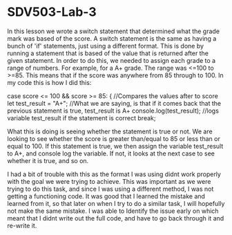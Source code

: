 # SDV503-Lab-3
In this lesson we wrote a switch statement that determined what the grade mark was based of the score. A switch statement is the same as having a bunch of 'if' statements, just using a different format. This is done by running a statement that is based of the value that is returned after the given statement. In order to do this, we needed to assign each grade to a range of numbers. For example, for a A+ grade. The range was <=100 to >=85. This means that if the score was anywhere from 85 through to 100. In my code this is how I did this:

case score <= 100 && score >= 85: { //Compares the values after to score
let test_result = "A+"; //What we are saying, is that if it comes back that the previous statement is true, test_result is A+
console.log(test_result); //logs variable test_result if the statement is correct
break; 
     
What this is doing is seeing whether the statement is true or not. We are looking to see whether the score is greater than/equal to 85 or less than or equal to 100. If this statement is true, we then assign the variable test_result to A+, and console log the variable. If not, it looks at the next case to see whether it is true, and so on.
   
I had a bit of trouble with this as the format I was using didnt work properly with the goal we were trying to achieve. This was important as we were trying to do this task, and since I was using a different method, I was not getting a functioning code. It was good that I learned the mistake and learned from it, so that later on when I try to do a similar task, I will hopefully not make the same mistake. I was able to Identify the issue early on which meant that I didnt write out the full code, and have to go back through it and re-write it.
   
   
